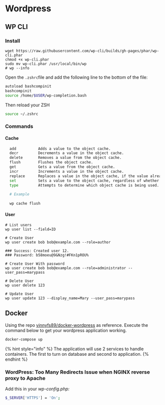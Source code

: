 # Wordpress

## WP CLI

### Install

```text
wget https://raw.githubusercontent.com/wp-cli/builds/gh-pages/phar/wp-cli.phar
chmod +x wp-cli.phar
sudo mv wp-cli.phar /usr/local/bin/wp
# wp --info
```

Open the `.zshrc`file and add the following line to the bottom of the file:

```bash
autoload bashcompinit
bashcompinit
source /home/$USER/wp-completion.bash
```

Then reload your ZSH

```bash
source ~/.zshrc
```

### Commands

#### Cache

```bash
  add          Adds a value to the object cache.
  decr         Decrements a value in the object cache.
  delete       Removes a value from the object cache.
  flush        Flushes the object cache.
  get          Gets a value from the object cache.
  incr         Increments a value in the object cache.
  replace      Replaces a value in the object cache, if the value already exists.
  set          Sets a value to the object cache, regardless of whether it already exists.
  type         Attempts to determine which object cache is being used.
  
  # Example
  
  wp cache flush
```

#### User

```text
# List users
wp user list --field=ID

# Create User
wp user create bob bob@example.com --role=author

### Success: Created user 12.
### Password: b58moeu@9&Nzg!#FKn1pROU%

# Create User With password
wp user create bob bob@example.com --role=administrator --user_pass=marypass

# Delete User
wp user delete 123

# Update User
wp user update 123 --display_name=Mary --user_pass=marypass
```

## Docker

Using the repo [vinnyfs89/docker-wordpress](https://github.com/vinnyfs89/docker-wordpress) as reference. Execute the command below to get your wordpress application working.

```bash
docker-compose up
```

{% hint style="info" %}
The application will use 2 services to handle containers. The first to turn on database and second to application.
{% endhint %}

### WordPress: Too Many Redirects Issue when NGINX reverse proxy to Apache

Add this in your _wp-config.php:_

```bash
$_SERVER['HTTPS'] = 'On';
```

